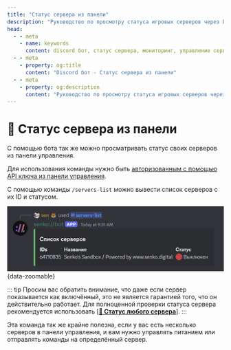 ```yaml
---
title: "Статус сервера из панели"
description: "Руководство по просмотру статуса игровых серверов через Discord бота Senko Digital. Мониторинг состояния серверов и управление ими через Discord."
head:
  - - meta
    - name: keywords
      content: discord бот, статус сервера, мониторинг, управление сервером, senko bot, игровой сервер
  - - meta
    - property: og:title 
      content: "Discord бот - Статус сервера из панели"
  - - meta
    - property: og:description
      content: "Руководство по просмотру статуса игровых серверов через Discord бота Senko Digital. Мониторинг состояния серверов и управление ими через Discord."
---
```


# 🔁 Статус сервера из панели

С помощью бота так же можно просматривать статус своих серверов из панели управления.

Для использования команды нужно быть [авторизованным с помощью API ключа из панели управления](/bot/auth).

С помощью команды `/servers-list` можно вывести список серверов с их ID и статусом.

![server status from the panel in a discord bot](/images/bot/servers-list.png){data-zoomable}

::: tip
Просим вас обратить внимание, что даже если сервер показывается как включённый, это не является гарантией того, что он действительно работает. Для полноценной проверки статуса сервера рекомендуется использовать [**[🔁 Статус любого сервера](/bot/any-status)**].
:::

Эта команда так же крайне полезна, если у вас есть несколько серверов в панели управления, и вам нужно управлять питанием или отправлять команды на определённый сервер.
